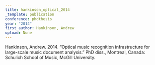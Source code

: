 ```yaml
---
title: hankinson_optical_2014
_template: publication
conference: phdthesis
year: "2014"
first_author: Hankinson, Andrew
upload: None
---
```

Hankinson, Andrew. 2014. “Optical music recognition infrastructure for large-scale music document analysis.” PhD diss., Montreal, Canada: Schulich School of Music, McGill University.